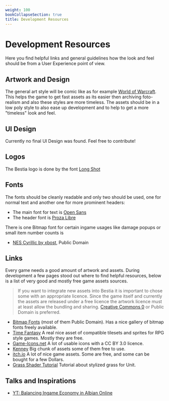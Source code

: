 ```yaml
---
weight: 100
bookCollapseSection: true
title: Development Resources
---
```


# Development Resources

Here you find helpful links and general guidelines how the look and feel should be from a User Experience point of view.

## Artwork and Design

The general art style will be comic like as for example [World of Warcraft](https://worldofwarcraft.com). This helps the game to get fast assets as its easier then archiving foto-realism and also these styles are more timeless. The assets should be in a low poly style to also ease up development and to help to get a more "timeless" look and feel.

## UI Design

Currently no final UI Design was found. Feel free to contribute!

## Logos

The Bestia logo is done by the font [Long Shot](https://www.dafont.com/de/font-comment.php?file=long_shot&text=Bestia&back=theme)

## Fonts

The fonts should be cleanly readable and only two should be used, one for normal text and another one for more prominent headers:

* The main font for text is [Open Sans](https://fonts.google.com/specimen/Open+Sans)
* The header font is [Proza Libre](https://fonts.google.com/specimen/Proza+Libre)

There is one Bitmap font for certain ingame usages like damage popups or small item number counts is

* [NES Cyrillic by xbost](http://www.pentacom.jp/pentacom/bitfontmaker2/gallery/?id=234), Public Domain

## Links

Every game needs a good amount of artwork and assets. During development a few pages stood out where to find helpful resources, below is a list of very good and mostly free game assets sources.

> If you want to integrate new assets into Bestia it is important to chose some with an appropriate licence. Since the game itself and currently the assets are released under a free licence the artwork licence must at least allow the bundling and sharing. [Creative Commons 0](https://creativecommons.org/publicdomain/zero/1.0/deed.de) or Public Domain is preferred.

* [Bitmap Fonts](http://www.pentacom.jp/pentacom/bitfontmaker2/) (most of them Public Domain). Has a nice gallery of bitmap fonts freely available.
* [Time Fantasy](http://www.timefantasy.net/) A real nice asset of compatible tilesets and sprites for RPG style games. Mostly they are free.
* [Game-Icons.net](https://game-icons.net/) A lot of usable icons with a CC BY 3.0 licence.
* [Kenney](http://kenney.nl/assets) Big chunk of assets some of them free to use.
* [itch.io](https://itch.io/game-assets) A lot of nice game assets. Some are free, and some can be bought for a few Dollars.
* [Grass Shader Tutorial](https://roystan.net/articles/grass-shader.html) Tutorial about stylized grass for Unit.

## Talks and Inspirations

* [YT: Balancing Ingame Economy in Albian Online](https://www.youtube.com/watch?v=aX8f1lE09uY)